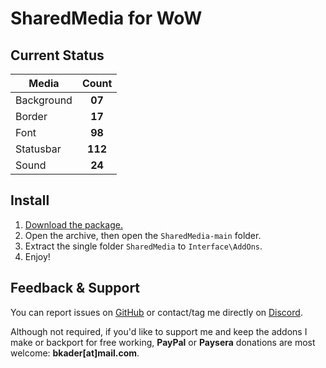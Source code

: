 # SharedMedia for WoW

## Current Status

| Media      |      Count    |
|------------|:-------------:|
| Background |     **07**    |
| Border     |     **17**    |
| Font       |     **98**    |
| Statusbar  |     **112**    |
| Sound      |     **24**    |

## Install

1. [Download the package.](https://github.com/bkader/SharedMedia/archive/refs/heads/main.zip)
2. Open the archive, then open the `SharedMedia-main` folder.
3. Extract the single folder `SharedMedia` to `Interface\AddOns`.
4. Enjoy!

## Feedback & Support

You can report issues on [GitHub](https://github.com/bkader/SharedMedia/issues) or contact/tag me directly on [Discord](https://discord.gg/a8z5CyS3eW).

Although not required, if you'd like to support me and keep the addons I make or backport for free working, **PayPal** or **Paysera** donations are most welcome: **bkader[at]mail.com**.